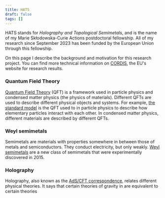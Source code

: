 ```yaml
---
title: HATS
draft: false
tags: []
---
```

HATS stands for *Holography and Topological Semimetals*, and is the name of my Marie Skłodowska-Curie Actions postdoctoral fellowship. All of my research since September 2023 has been funded by the European Union through this fellowship.

On this page I describe the background and motivation for this research project. You can find more technical information on [CORDIS](https://cordis.europa.eu/project/id/101104286), the EU's website for research results.

### Quantum Field Theory

[Quantum Field Theory](https://en.wikipedia.org/wiki/Quantum_field_theory) (QFT) is a framework used in particle physics and condensed matter physics (the physics of materials). Different QFTs are used to describe different physical objects and systems. For example, [the standard model](https://en.wikipedia.org/wiki/Standard_Model) is the QFT used to in particle physics to describe how elementary particles interact with each other. In condensed matter physics, different materials are described by different QFTs.
### Weyl semimetals

Semimetals are materials with properties somewhere in between those of metals and semiconductors. They conduct electricity, but only weakly. [Weyl semimetals](https://en.wikipedia.org/wiki/Weyl_semimetal) are a new class of semimetals that were experimentally discovered in 2015.
### Holography

Holography, also known as the [AdS/CFT correspondence](https://en.wikipedia.org/wiki/AdS/CFT_correspondence), relates different physical theories. It says that certain theories of gravity in are equivalent to certain theories 



